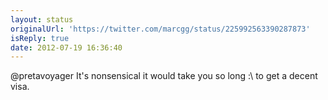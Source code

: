 ```yaml
---
layout: status
originalUrl: 'https://twitter.com/marcgg/status/225992563390287873'
isReply: true
date: 2012-07-19 16:36:40
---
```


@pretavoyager It's nonsensical it would take you so long :\ to get a decent visa.
